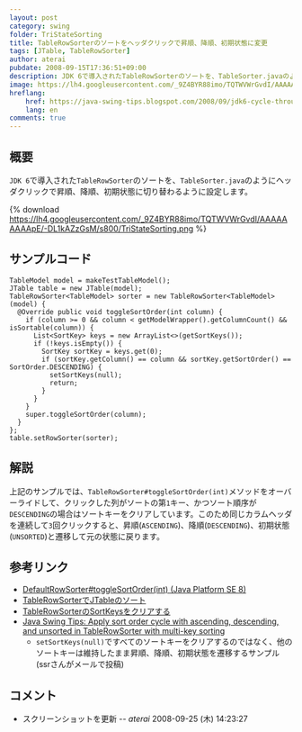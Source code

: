 ```yaml
---
layout: post
category: swing
folder: TriStateSorting
title: TableRowSorterのソートをヘッダクリックで昇順、降順、初期状態に変更
tags: [JTable, TableRowSorter]
author: aterai
pubdate: 2008-09-15T17:36:51+09:00
description: JDK 6で導入されたTableRowSorterのソートを、TableSorter.javaのようにヘッダクリックで昇順、降順、初期状態に切り替わるように設定します。
image: https://lh4.googleusercontent.com/_9Z4BYR88imo/TQTWVWrGvdI/AAAAAAAAApE/-DL1kAZzGsM/s800/TriStateSorting.png
hreflang:
    href: https://java-swing-tips.blogspot.com/2008/09/jdk6-cycle-through-ascending-descending.html
    lang: en
comments: true
---
```

## 概要
`JDK 6`で導入された`TableRowSorter`のソートを、`TableSorter.java`のようにヘッダクリックで昇順、降順、初期状態に切り替わるように設定します。

{% download https://lh4.googleusercontent.com/_9Z4BYR88imo/TQTWVWrGvdI/AAAAAAAAApE/-DL1kAZzGsM/s800/TriStateSorting.png %}

## サンプルコード
<pre class="prettyprint"><code>TableModel model = makeTestTableModel();
JTable table = new JTable(model);
TableRowSorter&lt;TableModel&gt; sorter = new TableRowSorter&lt;TableModel&gt;(model) {
  @Override public void toggleSortOrder(int column) {
    if (column &gt;= 0 &amp;&amp; column &lt; getModelWrapper().getColumnCount() &amp;&amp; isSortable(column)) {
      List&lt;SortKey&gt; keys = new ArrayList&lt;&gt;(getSortKeys());
      if (!keys.isEmpty()) {
        SortKey sortKey = keys.get(0);
        if (sortKey.getColumn() == column &amp;&amp; sortKey.getSortOrder() == SortOrder.DESCENDING) {
          setSortKeys(null);
          return;
        }
      }
    }
    super.toggleSortOrder(column);
  }
};
table.setRowSorter(sorter);
</code></pre>

## 解説
上記のサンプルでは、`TableRowSorter#toggleSortOrder(int)`メソッドをオーバーライドして、クリックした列がソートの第`1`キー、かつソート順序が`DESCENDING`の場合はソートキーをクリアしています。このため同じカラムヘッダを連続して`3`回クリックすると、昇順(`ASCENDING`)、降順(`DESCENDING`)、初期状態(`UNSORTED`)と遷移して元の状態に戻ります。

## 参考リンク
- [DefaultRowSorter#toggleSortOrder(int) (Java Platform SE 8)](https://docs.oracle.com/javase/jp/8/docs/api/javax/swing/DefaultRowSorter.html#toggleSortOrder-int-)
- [TableRowSorterでJTableのソート](https://ateraimemo.com/Swing/TableRowSorter.html)
- [TableRowSorterのSortKeysをクリアする](https://ateraimemo.com/Swing/ClearSortingState.html)
- [Java Swing Tips: Apply sort order cycle with ascending, descending, and unsorted in TableRowSorter with multi-key sorting](https://java-swing-tips.blogspot.com/2017/08/apply-sort-order-cycle-with-ascending.html)
    - `setSortKeys(null)`ですべてのソートキーをクリアするのではなく、他のソートキーは維持したまま昇順、降順、初期状態を遷移するサンプル(ssrさんがメールで投稿)

<!-- dummy comment line for breaking list -->

## コメント
- スクリーンショットを更新 -- *aterai* 2008-09-25 (木) 14:23:27

<!-- dummy comment line for breaking list -->
